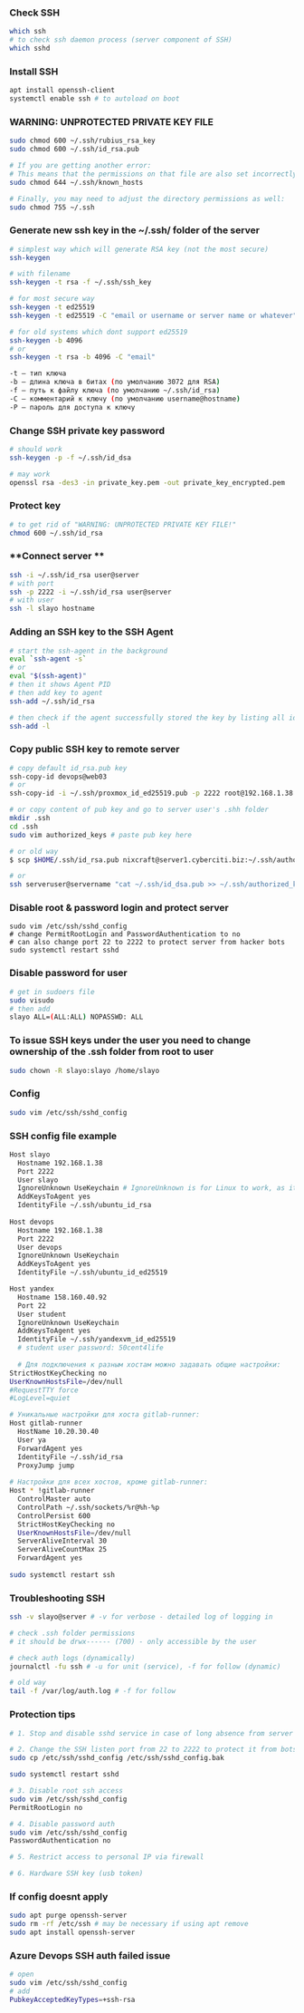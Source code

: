 ### Check SSH

```bash
which ssh
# to check ssh daemon process (server component of SSH)
which sshd
```

### Install SSH

```bash
apt install openssh-client
systemctl enable ssh # to autoload on boot
```

### WARNING: UNPROTECTED PRIVATE KEY FILE

```bash
sudo chmod 600 ~/.ssh/rubius_rsa_key
sudo chmod 600 ~/.ssh/id_rsa.pub

# If you are getting another error:
# This means that the permissions on that file are also set incorrectly, and can be adjusted with this:
sudo chmod 644 ~/.ssh/known_hosts

# Finally, you may need to adjust the directory permissions as well:
sudo chmod 755 ~/.ssh
```



### **Generate new ssh key in the ~/.ssh/ folder of the server**

```bash
# simplest way which will generate RSA key (not the most secure)
ssh-keygen

# with filename
ssh-keygen -t rsa -f ~/.ssh/ssh_key

# for most secure way
ssh-keygen -t ed25519
ssh-keygen -t ed25519 -C "email or username or server name or whatever" # -C for comment

# for old systems which dont support ed25519
ssh-keygen -b 4096
# or
ssh-keygen -t rsa -b 4096 -C "email"

-t — тип ключа
-b — длина ключа в битах (по умолчанию 3072 для RSA)
-f — путь к файлу ключа (по умолчанию ~/.ssh/id_rsa)
-C — комментарий к ключу (по умолчанию username@hostname)
-P — пароль для доступа к ключу 
```

### Change SSH private key password

```bash
# should work
ssh-keygen -p -f ~/.ssh/id_dsa

# may work
openssl rsa -des3 -in private_key.pem -out private_key_encrypted.pem
```

### Protect key

```bash
# to get rid of "WARNING: UNPROTECTED PRIVATE KEY FILE!"
chmod 600 ~/.ssh/id_rsa
```

### **Connect server **

```bash
ssh -i ~/.ssh/id_rsa user@server
# with port
ssh -p 2222 -i ~/.ssh/id_rsa user@server
# with user
ssh -l slayo hostname
```

### **Adding an SSH key to the SSH Agent**

```bash
# start the ssh-agent in the background
eval `ssh-agent -s`
# or
eval "$(ssh-agent)"
# then it shows Agent PID
# then add key to agent
ssh-add ~/.ssh/id_rsa

# then check if the agent successfully stored the key by listing all identities
ssh-add -l
```

### Copy public SSH key to remote server

```bash
# copy default id_rsa.pub key
ssh-copy-id devops@web03
# or
ssh-copy-id -i ~/.ssh/proxmox_id_ed25519.pub -p 2222 root@192.168.1.38

# or copy content of pub key and go to server user's .shh folder
mkdir .ssh
cd .ssh
sudo vim authorized_keys # paste pub key here

# or old way
$ scp $HOME/.ssh/id_rsa.pub nixcraft@server1.cyberciti.biz:~/.ssh/authorized_keys # warning this will overwrite existing file on the remote box

# or
ssh serveruser@servername "cat ~/.ssh/id_dsa.pub >> ~/.ssh/authorized_keys"
```

### Disable root & password login and protect server

```shell
sudo vim /etc/ssh/sshd_config
# change PermitRootLogin and PasswordAuthentication to no
# can also change port 22 to 2222 to protect server from hacker bots
sudo systemctl restart sshd
```

### Disable password for user

```bash
# get in sudoers file
sudo visudo
# then add
slayo ALL=(ALL:ALL) NOPASSWD: ALL
```

### **To issue SSH keys under the user you need to change ownership of the .ssh folder from root to user**

```bash
sudo chown -R slayo:slayo /home/slayo
```

### Config

```bash
sudo vim /etc/ssh/sshd_config
```

### SSH config file example

```bash
Host slayo
  Hostname 192.168.1.38
  Port 2222
  User slayo
  IgnoreUnknown UseKeychain # IgnoreUnknown is for Linux to work, as it only works in Mac OS
  AddKeysToAgent yes
  IdentityFile ~/.ssh/ubuntu_id_rsa
 
Host devops
  Hostname 192.168.1.38
  Port 2222
  User devops
  IgnoreUnknown UseKeychain
  AddKeysToAgent yes
  IdentityFile ~/.ssh/ubuntu_id_ed25519

Host yandex
  Hostname 158.160.40.92
  Port 22
  User student
  IgnoreUnknown UseKeychain
  AddKeysToAgent yes
  IdentityFile ~/.ssh/yandexvm_id_ed25519
  # student user password: 50cent4life
  
  # Для подключения к разным хостам можно задавать общие настройки:
StrictHostKeyChecking no
UserKnownHostsFile=/dev/null
#RequestTTY force
#LogLevel=quiet 

# Уникальные настройки для хоста gitlab-runner:
Host gitlab-runner
  HostName 10.20.30.40
  User ya
  ForwardAgent yes
  IdentityFile ~/.ssh/id_rsa
  ProxyJump jump 
  
# Настройки для всех хостов, кроме gitlab-runner:
Host * !gitlab-runner
  ControlMaster auto
  ControlPath ~/.ssh/sockets/%r@%h-%p
  ControlPersist 600
  StrictHostKeyChecking no
  UserKnownHostsFile=/dev/null
  ServerAliveInterval 30
  ServerAliveCountMax 25
  ForwardAgent yes
  
sudo systemctl restart ssh
```

### Troubleshooting SSH

```bash
ssh -v slayo@server # -v for verbose - detailed log of logging in

# check .ssh folder permissions
# it should be drwx------ (700) - only accessible by the user

# check auth logs (dynamically)
journalctl -fu ssh # -u for unit (service), -f for follow (dynamic)

# old way
tail -f /var/log/auth.log # -f for follow
```

### Protection tips

```bash
# 1. Stop and disable sshd service in case of long absence from server

# 2. Change the SSH listen port from 22 to 2222 to protect it from bots
sudo cp /etc/ssh/sshd_config /etc/ssh/sshd_config.bak

sudo systemctl restart sshd

# 3. Disable root ssh access
sudo vim /etc/ssh/sshd_config
PermitRootLogin no

# 4. Disable password auth
sudo vim /etc/ssh/sshd_config
PasswordAuthentication no

# 5. Restrict access to personal IP via firewall

# 6. Hardware SSH key (usb token)
```

### If config doesnt apply

```bash
sudo apt purge openssh-server
sudo rm -rf /etc/ssh # may be necessary if using apt remove
sudo apt install openssh-server
```

### Azure Devops SSH auth failed issue

```bash
# open
sudo vim /etc/ssh/sshd_config
# add
PubkeyAcceptedKeyTypes=+ssh-rsa
```

